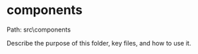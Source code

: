 # components

Path: src\components

Describe the purpose of this folder, key files, and how to use it.
